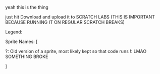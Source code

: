 yeah this is the thing

just hit Download and upload it to SCRATCH LABS (THIS IS IMPORTANT BECAUSE RUNNING IT ON REGULAR SCRATCH BREAKS)

Legend:

Sprite Names: [

?: Old version of a sprite, most likely kept so that code runs
!: LMAO SOMETHING BROKE

]
